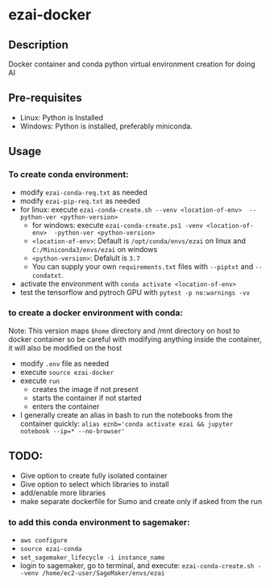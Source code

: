 # ezai-docker
## Description
Docker container and conda python virtual environment creation for doing AI

## Pre-requisites
- Linux: Python is Installed
- Windows: Python is installed, preferably miniconda.

## Usage

### To create conda environment:

- modify `ezai-conda-req.txt` as needed
- modify `ezai-pip-req.txt` as needed
- for linux: execute `ezai-conda-create.sh --venv <location-of-env>  --python-ver <python-version>`
    - for windows: execute `ezai-conda-create.ps1 -venv <location-of-env>  -python-ver <python-version>`
    - `<location-of-env>`: Default is `/opt/conda/envs/ezai` on linux and `C:/Miniconda3/envs/ezai` on windows
    - `<python-version>`: Defalult is `3.7`
    - You can supply your own `requirements.txt` files with `--piptxt` and `--condatxt`.
- activate the environment with `conda activate <location-of-env>`
- test the tensorflow and pytroch GPU with `pytest -p no:warnings -vv`

### to create a docker environment with conda:

Note: This version maps `$home` directory and /mnt directory on host to docker container so be careful with modifying anything inside the container, it will also be modified on the host

- modify `.env` file as needed
- execute `source ezai-docker`
- execute `run`
    - creates the image if not present
    - starts the container if not started
    - enters the container
- I generally create an alias in bash to run the notebooks from the container quickly:
`alias eznb='conda activate ezai && jupyter notebook --ip=* --no-browser'`
    
## TODO:

- Give option to create fully isolated container
- Give option to select which libraries to install
- add/enable more libraries
- make separate dockerfile for Sumo and create only if asked from the run

### to add this conda environment to sagemaker:

- `aws configure`
- `source ezai-conda`
- `set_sagemaker_lifecycle -i instance_name`
- login to sagemaker, go to terminal, and execute:
  `ezai-conda-create.sh --venv /home/ec2-user/SageMaker/envs/ezai`
